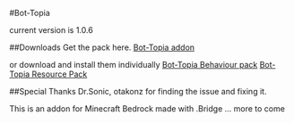 #Bot-Topia

current version is 1.0.6

##Downloads
Get the pack here.
[Bot-Topia addon](https://github.com/drewcifer/bot-topia/raw/main/Bot-Topia.mcaddon)

or download and install them individually
[Bot-Topia Behaviour pack](https://github.com/drewcifer/bot-topia/raw/main/BP%20Bot-Topia.mcpack)
[Bot-Topia Resource Pack](https://github.com/drewcifer/bot-topia/raw/main/RP%20Bot-Topia.mcpack)


##Special Thanks
Dr.Sonic, otakonz
for finding the issue and fixing it.

This is an addon for Minecraft Bedrock made with .Bridge ... more to come

